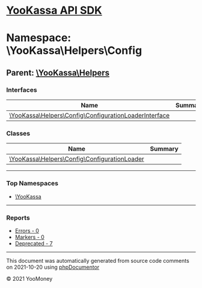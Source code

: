 # [YooKassa API SDK](../home.md)

# Namespace: \YooKassa\Helpers\Config
## Parent: [\YooKassa\Helpers](../namespaces/yookassa-helpers.md)
### Interfaces
| Name | Summary |
| ---- | ------- |
| [\YooKassa\Helpers\Config\ConfigurationLoaderInterface](../classes/YooKassa-Helpers-Config-ConfigurationLoaderInterface.md) |  |
### Classes
| Name | Summary |
| ---- | ------- |
| [\YooKassa\Helpers\Config\ConfigurationLoader](../classes/YooKassa-Helpers-Config-ConfigurationLoader.md) |  |

---

### Top Namespaces

* [\YooKassa](../namespaces/yookassa.md)

---

### Reports
* [Errors - 0](../reports/errors.md)
* [Markers - 0](../reports/markers.md)
* [Deprecated - 7](../reports/deprecated.md)

---

This document was automatically generated from source code comments on 2021-10-20 using [phpDocumentor](http://www.phpdoc.org/)

&copy; 2021 YooMoney